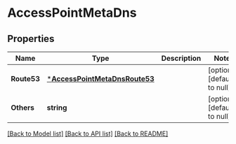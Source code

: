 # AccessPointMetaDns

## Properties
Name | Type | Description | Notes
------------ | ------------- | ------------- | -------------
**Route53** | [***AccessPointMetaDnsRoute53**](AccessPointMeta_dns_route53.md) |  | [optional] [default to null]
**Others** | **string** |  | [optional] [default to null]

[[Back to Model list]](../README.md#documentation-for-models) [[Back to API list]](../README.md#documentation-for-api-endpoints) [[Back to README]](../README.md)

